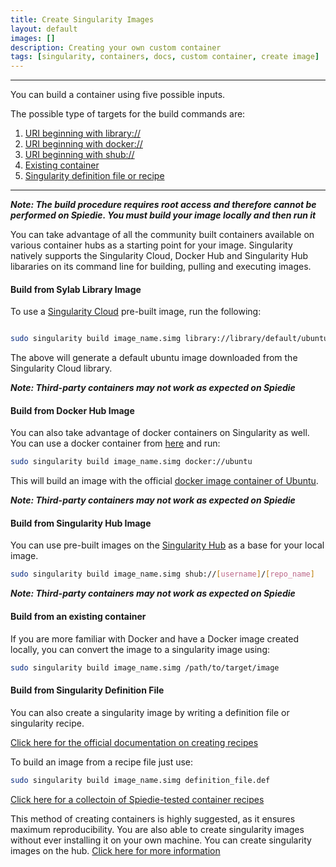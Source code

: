 ```yaml
---
title: Create Singularity Images
layout: default
images: []
description: Creating your own custom container
tags: [singularity, containers, docs, custom container, create image] 
---
```



*** 

You can build a container using five possible inputs. 

The possible type of targets for the build commands are: 

1. [URI beginning with library://](#library-link)
2. [URI beginning with docker://](#docker-link)
3. [URI beginning with shub://](#shub-link)
4. [Existing container](#existing-container)
5. [Singularity definition file or recipe](#singularity-definition)

***
***Note: The build procedure requires root access and therefore cannot be performed on Spiedie. You must build your image locally and then run it*** 

You can take advantage of all the community built containers available on various container hubs as a starting point for your image. Singularity natively supports the Singularity Cloud, Docker Hub and Singularity Hub libararies on its command line for building, pulling and executing images. 

#### <a name="library-link"></a> Build from Sylab Library Image

To use a [Singularity Cloud](https://cloud.sylabs.io/home) pre-built image, run the following: 

``` bash 

sudo singularity build image_name.simg library://library/default/ubuntu
```

The above will generate a default ubuntu image downloaded from the Singularity Cloud library. 

***Note: Third-party containers may not work as expected on Spiedie***

#### <a name="docker-link"></a> Build from Docker Hub Image

You can also take advantage of docker containers on Singularity as well. You can use a docker container from [here](https://hub.docker.com/) and run: 

``` bash 
sudo singularity build image_name.simg docker://ubuntu
```

This will build an image with the official [docker image container of Ubuntu](https://hub.docker.com/_/ubuntu). 

***Note: Third-party containers may not work as expected on Spiedie***

#### <a name="shub-link"></a> Build from Singularity Hub Image

You can use pre-built images on the [Singularity Hub](https://cloud.sylabs.io/library) as a base for your local image. 

``` bash
sudo singularity build image_name.simg shub://[username]/[repo_name]
```


***Note: Third-party containers may not work as expected on Spiedie***

#### <a name="existing-container"></a> Build from an existing container

If you are more familiar with Docker and have a Docker image created locally, you can convert the image to a singularity image using: 

``` bash 
sudo singularity build image_name.simg /path/to/target/image 
```


#### <a name="singularity-definition"></a> Build from Singularity Definition File

You can also create a singularity image by writing a definition file or singularity recipe. 

[Click here for the official documentation on creating recipes](https://singularity.lbl.gov/docs-recipes)

To build an image from a recipe file just use: 

``` bash 
sudo singularity build image_name.simg definition_file.def 
``` 

[Click here for a collectoin of Spiedie-tested container recipes](recipe-hub.html)


This method of creating containers is highly suggested, as it ensures maximum reproducibility. You are also able to create singularity images without ever installing it on your own machine. You can create singularity images on the hub. [Click here for more information](https://github.com/singularityhub/singularityhub.github.io/wiki/Build-A-Container) 


